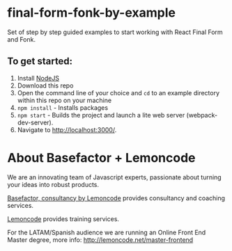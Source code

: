 # final-form-fonk-by-example

Set of step by step guided examples to start working with React Final Form and Fonk.

## To get started:

1. Install [NodeJS](http://www.nodejs.org)
2. Download this repo
3. Open the command line of your choice and `cd` to an example directory within this repo on your machine
4. `npm install` - Installs packages
5. `npm start` - Builds the project and launch a lite web server (webpack-dev-server).
6. Navigate to [http://localhost:3000/](http://localhost:3000/).

# About Basefactor + Lemoncode

We are an innovating team of Javascript experts, passionate about turning your ideas into robust products.

[Basefactor, consultancy by Lemoncode](http://www.basefactor.com) provides consultancy and coaching services.

[Lemoncode](http://lemoncode.net/services/en/#en-home) provides training services.

For the LATAM/Spanish audience we are running an Online Front End Master degree, more info: http://lemoncode.net/master-frontend
